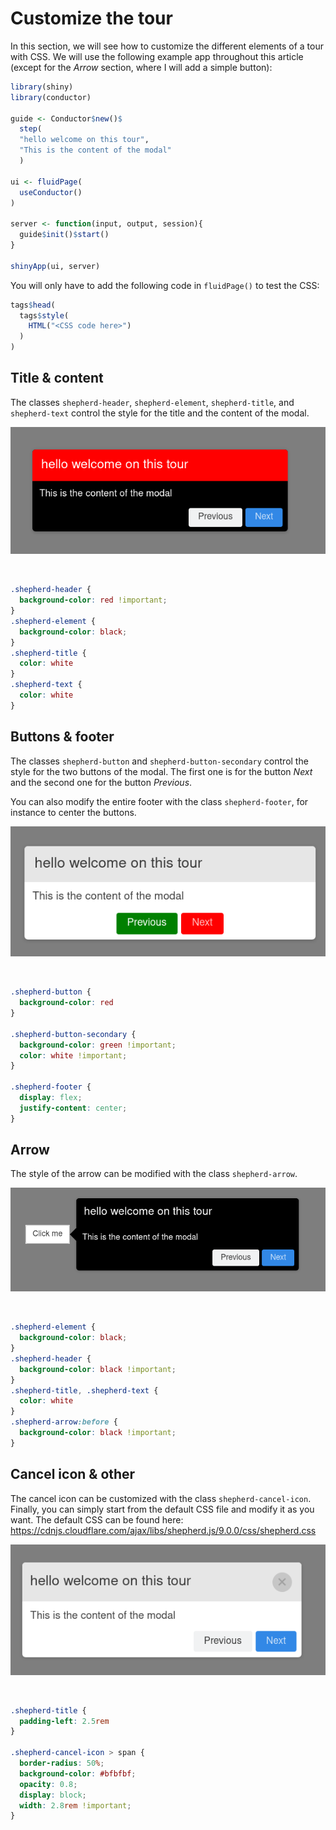 # Customize the tour

In this section, we will see how to customize the different elements of
a tour with CSS. We will use the following example app throughout this
article (except for the *Arrow* section, where I will add a simple
button):

``` r
library(shiny)
library(conductor)

guide <- Conductor$new()$
  step(
  "hello welcome on this tour",
  "This is the content of the modal"
  )

ui <- fluidPage(
  useConductor()
)

server <- function(input, output, session){
  guide$init()$start()
}

shinyApp(ui, server)
```

You will only have to add the following code in `fluidPage()` to test
the CSS:

``` r
tags$head(
  tags$style(
    HTML("<CSS code here>")
  )
)
```

## Title & content

<!-- panels:start -->
<!-- div:left-panel -->

The classes `shepherd-header`, `shepherd-element`, `shepherd-title`, and
`shepherd-text` control the style for the title and the content of the
modal.

<img src="vignettes/assets/title_and_content.png"
id="fig-539a35d47e664c97a50115a146a7f1bd-1" />

 

<!-- div:right-panel -->

``` css
.shepherd-header {
  background-color: red !important;
}
.shepherd-element {
  background-color: black;
}
.shepherd-title {
  color: white
}
.shepherd-text {
  color: white
}
```

<!-- panels:end -->

## Buttons & footer

<!-- panels:start -->
<!-- div:left-panel -->

The classes `shepherd-button` and `shepherd-button-secondary` control
the style for the two buttons of the modal. The first one is for the
button *Next* and the second one for the button *Previous*.

You can also modify the entire footer with the class `shepherd-footer`,
for instance to center the buttons.

<img src="vignettes/assets/buttons.png"
id="fig-539a35d47e664c97a50115a146a7f1bd-2" />

 

<!-- div:right-panel -->

``` css
.shepherd-button {
  background-color: red 
}

.shepherd-button-secondary {
  background-color: green !important;
  color: white !important;
}

.shepherd-footer {
  display: flex;
  justify-content: center;
}
```

<!-- panels:end -->

## Arrow

<!-- panels:start -->
<!-- div:left-panel -->

The style of the arrow can be modified with the class `shepherd-arrow`.

<img src="vignettes/assets/arrow.png"
id="fig-539a35d47e664c97a50115a146a7f1bd-3" />

 

<!-- div:right-panel -->

``` css
.shepherd-element {
  background-color: black;
}
.shepherd-header {
  background-color: black !important;
}
.shepherd-title, .shepherd-text {
  color: white
}
.shepherd-arrow:before {
  background-color: black !important;
}
```

<!-- panels:end -->

## Cancel icon & other

<!-- panels:start -->
<!-- div:left-panel -->

The cancel icon can be customized with the class `shepherd-cancel-icon`.
Finally, you can simply start from the default CSS file and modify it as
you want. The default CSS can be found here:
https://cdnjs.cloudflare.com/ajax/libs/shepherd.js/9.0.0/css/shepherd.css

<img src="vignettes/assets/cancel-icon.png"
id="fig-539a35d47e664c97a50115a146a7f1bd-4" />

 

<!-- div:right-panel -->

``` css
.shepherd-title {
  padding-left: 2.5rem
}

.shepherd-cancel-icon > span {
  border-radius: 50%;
  background-color: #bfbfbf;
  opacity: 0.8;
  display: block;
  width: 2.8rem !important;
}
```

<!-- panels:end -->
